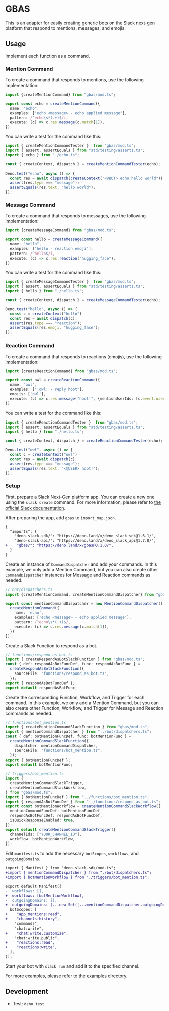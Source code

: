 # GBAS

This is an adapter for easily creating generic bots on the Slack next-gen platform that respond to mentions, messages, and emojis.

## Usage

Implement each function as a command.

### Mention Command

To create a command that responds to mentions, use the following implementation:

```ts
import {createMentionCommand} from "gbas/mod.ts";

export const echo = createMentionCommand({
  name: "echo",
  examples: ["echo <message> - echo applied message"],
  pattern: /^echo\s*(.+)$/i,
  execute: (c) => c.res.message(c.match[1]),
})
```

You can write a test for the command like this:

```ts
import { createMentionCommandTester }  from "gbas/mod.ts";
import { assert, assertEquals } from "std/testing/asserts.ts";
import { echo } from "./echo.ts";

const { createContext, dispatch } = createMentionCommandTester(echo);

Deno.test("echo", async () => {
  const res = await dispatch(createContext("<@BOT> echo hello world"));
  assert(res.type === "message");
  assertEquals(res.text, "hello world");
});
```

### Message Command

To create a command that responds to messages, use the following implementation:

```ts
import {createMessageCommand} from "gbas/mod.ts";

export const hello = createMessageCommand({
  name: "hello",
  examples: ["hello - reaction emoji"],
  pattern: /^hello$/i,
  execute: (c) => c.res.reaction("hugging_face"),
})
```

You can write a test for the command like this:

```ts
import { createMessageCommandTester }  from "gbas/mod.ts";
import { assert, assertEquals } from "std/testing/asserts.ts";
import { hello } from "./hello.ts";

const { createContext, dispatch } = createMessageCommandTester(echo);

Deno.test("hello", async () => {
  const c = createContext("hello")
  const res = await dispatch(c);
  assert(res.type === "reaction");
  assertEquals(res.emoji, "hugging_face");
});
```

### Reaction Command

To create a command that responds to reactions (emojis), use the following implementation:

```ts
import {createReactionCommand} from "gbas/mod.ts";

export const owl = createReactionCommand({
  name: "owl",
  examples: [":owl: - reply hoot"],
  emojis: ['owl'],
  execute: (c) => c.res.message("hoot!", {mentionUserIds: [c.event.userId]}),
})
```

You can write a test for the command like this:

```ts
import { createReactionCommandTester }  from "gbas/mod.ts";
import { assert, assertEquals } from "std/testing/asserts.ts";
import { hello } from "./hello.ts";

const { createContext, dispatch } = createReactionCommandTester(echo);

Deno.test("owl", async () => {
  const c = createContext("owl")
  const res = await dispatch(c);
  assert(res.type === "message");
  assertEquals(res.text, "<@USER> hoot!");
});
```


### Setup

First, prepare a Slack Next-Gen platform app.
You can create a new one using the `slack create` command. For more information, please refer to [the official Slack documentation](https://api.slack.com/future/create).

After preparing the app, add `gbas` to `import_map.json`.

```diff
{
  "imports": {
    "deno-slack-sdk/": "https://deno.land/x/deno_slack_sdk@1.6.1/",
    "deno-slack-api/": "https://deno.land/x/deno_slack_api@1.7.0/",
+    "gbas/": "https://deno.land/x/gbas@0.1.0/",
  }
}
```

Create an instance of `CommandDispatcher` and add your commands.
In this example, we only add a Mention Command, but you can also create other `CommandDispatcher` instances for Message and Reaction commands as needed.

```ts
// bot/dispatchers.ts
import {createMentionCommand, createMentionCommandDispatcher} from "gbas/mod.ts";

export const mentionCommandDispatcher = new MentionCommandDispatcher([
  createMentionCommand({
    name: 'echo',
    examples: ['echo <message> - echo applied message'],
    pattern: /^echo\s*(.+)$/,
    execute: (c) => c.res.message(c.match[1]),
  })
]);
```

Create a Slack Function to respond as a bot.

```ts
// functions/respond_as_bot.ts
import { createRespondAsBotSlackFunction } from "gbas/mod.ts";
const { def: respondAsBotFuncDef, func: respondAsBotFunc } =
  createRespondAsBotSlackFunction({
    sourceFile: "functions/respond_as_bot.ts",
  });
export { respondAsBotFuncDef };
export default respondAsBotFunc;
```

Create the corresponding Function, Workflow, and Trigger for each command.
In this example, we only add a Mention Command, but you can also create other Function, Workflow, and Trigger for Message and Reaction commands as needed.

```ts
// functions/bot_mention.ts
import { createMentionCommandSlackFunction } from "gbas/mod.ts";
import { mentionCommandDispatcher } from "../bot/dispatchers.ts";
const { def: botMentionFuncDef, func: botMentionFunc } =
  createMentionCommandSlackFunction({
    dispatcher: mentionCommandDispatcher,
    sourceFile: "functions/bot_mention.ts",
  });
export { botMentionFuncDef };
export default botMentionFunc;

// triggers/bot_mention.ts
import {
  createMentionCommandSlackTrigger,
  createMentionCommandSlackWorkflow,
} from "gbas/mod.ts";
import { botMentionFuncDef } from "../functions/bot_mention.ts";
import { respondAsBotFuncDef } from "../functions/respond_as_bot.ts";
export const botMentionWorkflow = createMentionCommandSlackWorkflow({
  mentionCommandFuncDef: botMentionFuncDef,
  respondAsBotFuncDef: respondAsBotFuncDef,
  isQuickResponseEnabled: true,
});
export default createMentionCommandSlackTrigger({
  channelIds: ["YOUR_CHANNEL_ID"],
  workflow: botMentionWorkflow,
});
```

Edit `manifest.ts` to add the necessary `botScopes`, `workflows`, and `outgoingDomains`.

```diff
import { Manifest } from "deno-slack-sdk/mod.ts";
+import { mentionCommandDispatcher } from "./bot/dispatchers.ts";
+import { botMentionWorkflow } from "./triggers/bot_mention.ts";

export default Manifest({
-  workflows: [],
+  workflows: [botMentionWorkflow],
-  outgoingDomains: [],
+  outgoingDomains: [...new Set([...mentionCommandDispatcher.outgoingDomains])],
  botScopes: [
+    "app_mentions:read",
+    "channels:history",
    "commands",
    "chat:write",
+    "chat:write.customize",
    "chat:write.public",
+    "reactions:read",
+    "reactions:write",
  ],
});
```

Start your bot with `slack run` and add it to the specified channel.

For more examples, please refer to the [examples](/examples) directory.

## Development

- Test: `deno test`
